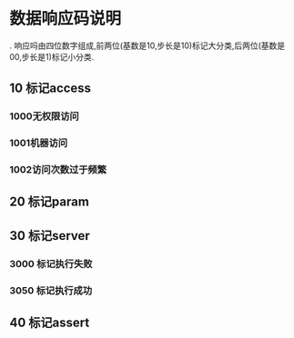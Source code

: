 # 数据响应码说明
. 响应吗由四位数字组成,前两位(基数是10,步长是10)标记大分类,后两位(基数是00,步长是1)标记小分类.
## 10 标记access
### 1000无权限访问
### 1001机器访问
### 1002访问次数过于频繁

## 20 标记param

## 30 标记server
### 3000 标记执行失败
### 3050 标记执行成功

## 40 标记assert
